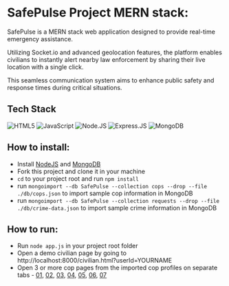 # SafePulse Project MERN stack:
SafePulse is a MERN stack web application designed to provide real-time emergency assistance. 

Utilizing Socket.io and advanced geolocation features, the platform enables civilians to instantly alert nearby law enforcement by sharing their live location with a single click. 

This seamless communication system aims to enhance public safety and response times during critical situations.

## Tech Stack

![HTML5](https://img.shields.io/badge/HTML5-E34F26?style=for-the-badge&logo=html5&logoColor=white) ![JavaScript](https://img.shields.io/badge/JavaScript-F7DF1E?style=for-the-badge&logo=javascript&logoColor=black) ![Node.JS](https://img.shields.io/badge/Node.js-43853D?style=for-the-badge&logo=node.js&logoColor=white) ![Express.JS](https://img.shields.io/badge/Express.js-404D59?style=for-the-badge) ![MongoDB](https://img.shields.io/badge/MongoDB-4EA94B?style=for-the-badge&logo=mongodb&logoColor=white) 

## How to install:
- Install [NodeJS](https://nodejs.org/en/) and [MongoDB](https://docs.mongodb.com/)
- Fork this project and clone it in your machine
- `cd` to your project root and run `npm install`
- run `mongoimport --db SafePulse --collection cops --drop --file ./db/cops.json` to import sample cop information in MongoDB
- run `mongoimport --db SafePulse --collection requests --drop --file ./db/crime-data.json` to import sample crime information in MongoDB

## How to run:
- Run `node app.js` in your project root folder
- Open a demo civilian page by going to http://localhost:8000/civilian.html?userId=YOURNAME
- Open 3 or more cop pages from the imported cop profiles on separate tabs - [01](http://localhost:8000/cop.html?userId=01), [02](http://localhost:8000/cop.html?userId=02), [03](http://localhost:8000/cop.html?userId=03), [04](http://localhost:8000/cop.html?userId=04), [05](http://localhost:8000/cop.html?userId=05), [06](http://localhost:8000/cop.html?userId=06), [07](http://localhost:8000/cop.html?userId=07)


